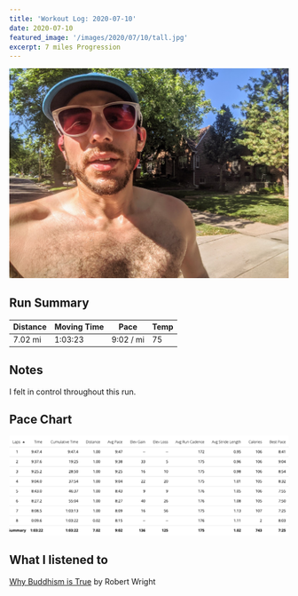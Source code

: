 ```yaml
---
title: 'Workout Log: 2020-07-10'
date: 2020-07-10
featured_image: '/images/2020/07/10/tall.jpg'
excerpt: 7 miles Progression
---
```


![](/images/2020/07/10/wide.jpg)

## Run Summary

| Distance   | Moving Time          	| Pace        | Temp  |
|------------|------------------------|-------------|-------|
|  7.02 mi   |  1:03:23               |  9:02 / mi  |  75   |

## Notes

I felt in control throughout this run.

## Pace Chart

![](/images/2020/07/10/splits.png)

## What I listened to
[Why Buddhism is True](https://www.goodreads.com/book/show/32895535-why-buddhism-is-true) by Robert Wright
